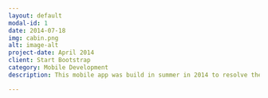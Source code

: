 ```yaml
---
layout: default
modal-id: 1
date: 2014-07-18
img: cabin.png
alt: image-alt
project-date: April 2014
client: Start Bootstrap
category: Mobile Development
description: This mobile app was build in summer in 2014 to resolve the current problem that there is no mobile solutions for Sakai.<br>Sakai is a platform adopted by many universities, such as MIT, Stanford, and etc, to build their custom course management system. The main features of Sakai includes getting notified about assignments, announcements, newly released grades, browsing course resources, setting alarms on upcoming dues, and making appointments with instructors or advisors.<br>This app utilizes Sakai 10 api, and has been validated on Android marshmallow.<br>The Demo Video could be found at <a href="https://youtu.be/jrjbM39uI4E">youtube</a>.

---
```

